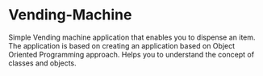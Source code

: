 # Vending-Machine
Simple Vending machine application that enables you to dispense an item.
The application is based on creating an application based on Object Oriented Programming approach.
Helps you to understand the concept of classes and objects.

